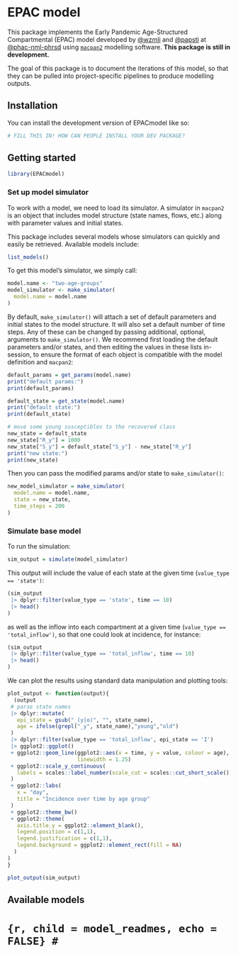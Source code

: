 
<!-- README.md is generated from README.Rmd. Please edit that file -->

# EPAC model

<!-- badges: start -->
<!-- badges: end -->

This package implements the Early Pandemic Age-Structured Compartmental
(EPAC) model developed by [@wzmli](https://github.com/wzmli) and
[@papsti](https://github.com/papsti) at
[@phac-nml-phrsd](https://github.com/phac-nml-phrsd) using
[`macpan2`](https://github.com/canmod/macpan2) modelling software.
**This package is still in development.**

The goal of this package is to document the iterations of this model, so
that they can be pulled into project-specific pipelines to produce
modelling outputs.

## Installation

You can install the development version of EPACmodel like so:

``` r
# FILL THIS IN! HOW CAN PEOPLE INSTALL YOUR DEV PACKAGE?
```

## Getting started

``` r
library(EPACmodel)
```

### Set up model simulator

To work with a model, we need to load its simulator. A simulator in
`macpan2` is an object that includes model structure (state names,
flows, etc.) along with parameter values and initial states.

This package includes several models whose simulators can quickly and
easily be retrieved. Available models include:

``` r
list_models()
```

To get this model’s simulator, we simply call:

``` r
model.name <- "two-age-groups"
model_simulator <- make_simulator(
  model.name = model.name
)
```

By default, `make_simulator()` will attach a set of default parameters
and initial states to the model structure. It will also set a default
number of time steps. Any of these can be changed by passing additional,
optional, arguments to `make_simulator()`. We recommend first loading
the default parameters and/or states, and then editing the values in
these lists in-session, to ensure the format of each object is
compatible with the model definition and `macpan2`:

``` r
default_params = get_params(model.name)
print("default params:")
print(default_params)

default_state = get_state(model.name)
print("default state:")
print(default_state)

# move some young susceptibles to the recovered class
new_state = default_state
new_state["R_y"] = 1000
new_state["S_y"] = default_state["S_y"] - new_state["R_y"]
print("new state:")
print(new_state)
```

Then you can pass the modified params and/or state to
`make_simulator()`:

``` r
new_model_simulator = make_simulator(
  model.name = model.name,
  state = new_state,
  time_steps = 200
)
```

### Simulate base model

To run the simulation:

``` r
sim_output = simulate(model_simulator)
```

This output will include the value of each state at the given time
(`value_type == 'state')`:

``` r
(sim_output
 |> dplyr::filter(value_type == 'state', time == 10)
 |> head()
)
```

as well as the inflow into each compartment at a given time
(`value_type == 'total_inflow')`, so that one could look at incidence,
for instance:

``` r
(sim_output
 |> dplyr::filter(value_type == 'total_inflow', time == 10)
 |> head()
)
```

We can plot the results using standard data manipulation and plotting
tools:

``` r
plot_output <- function(output){
  (output
 # parse state names
 |> dplyr::mutate(
   epi_state = gsub("_(y|o)", "", state_name),
   age = ifelse(grepl("_y", state_name),"young","old")
 )
 |> dplyr::filter(value_type == 'total_inflow', epi_state == 'I')
 |> ggplot2::ggplot()
 + ggplot2::geom_line(ggplot2::aes(x = time, y = value, colour = age),
                      linewidth = 1.25)
 + ggplot2::scale_y_continuous(
   labels = scales::label_number(scale_cut = scales::cut_short_scale())
 )
 + ggplot2::labs(
   x = "day",
   title = "Incidence over time by age group"
 )
 + ggplot2::theme_bw()
 + ggplot2::theme(
   axis.title.y = ggplot2::element_blank(),
   legend.position = c(1,1),
   legend.justification = c(1,1),
   legend.background = ggplot2::element_rect(fill = NA)
  )
)
}
```

``` r
plot_output(sim_output)
```

## Available models

# `{r, child = model_readmes, echo = FALSE} #`
